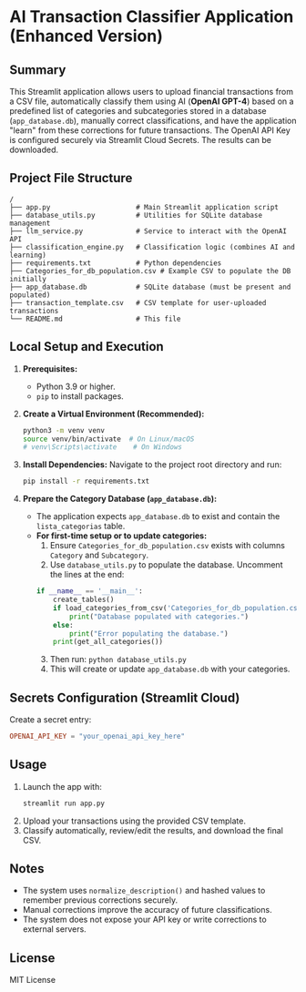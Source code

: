 
# AI Transaction Classifier Application (Enhanced Version)

## Summary

This Streamlit application allows users to upload financial transactions from a CSV file, automatically classify them using AI (**OpenAI GPT-4**) based on a predefined list of categories and subcategories stored in a database (`app_database.db`), manually correct classifications, and have the application "learn" from these corrections for future transactions. The OpenAI API Key is configured securely via Streamlit Cloud Secrets. The results can be downloaded.

## Project File Structure

```
/
├── app.py                     # Main Streamlit application script
├── database_utils.py          # Utilities for SQLite database management
├── llm_service.py             # Service to interact with the OpenAI API
├── classification_engine.py   # Classification logic (combines AI and learning)
├── requirements.txt           # Python dependencies
├── Categories_for_db_population.csv # Example CSV to populate the DB initially
├── app_database.db            # SQLite database (must be present and populated)
├── transaction_template.csv   # CSV template for user-uploaded transactions
└── README.md                  # This file
```

## Local Setup and Execution

1. **Prerequisites:**
    * Python 3.9 or higher.
    * `pip` to install packages.

2. **Create a Virtual Environment (Recommended):**
    ```bash
    python3 -m venv venv
    source venv/bin/activate  # On Linux/macOS
    # venv\Scripts\activate    # On Windows
    ```

3. **Install Dependencies:**
    Navigate to the project root directory and run:
    ```bash
    pip install -r requirements.txt
    ```

4. **Prepare the Category Database (`app_database.db`):**
    * The application expects `app_database.db` to exist and contain the `lista_categorias` table.
    * **For first-time setup or to update categories:**
        1. Ensure `Categories_for_db_population.csv` exists with columns `Category` and `Subcategory`.
        2. Use `database_utils.py` to populate the database. Uncomment the lines at the end:
        ```python
        if __name__ == '__main__':
            create_tables()
            if load_categories_from_csv('Categories_for_db_population.csv'): 
                print("Database populated with categories.")
            else:
                print("Error populating the database.")
            print(get_all_categories())
        ```
        3. Then run: `python database_utils.py`
        4. This will create or update `app_database.db` with your categories.

## Secrets Configuration (Streamlit Cloud)

Create a secret entry:

```toml
OPENAI_API_KEY = "your_openai_api_key_here"
```

## Usage

1. Launch the app with:
    ```bash
    streamlit run app.py
    ```
2. Upload your transactions using the provided CSV template.
3. Classify automatically, review/edit the results, and download the final CSV.

## Notes

- The system uses `normalize_description()` and hashed values to remember previous corrections securely.
- Manual corrections improve the accuracy of future classifications.
- The system does not expose your API key or write corrections to external servers.

## License

MIT License
